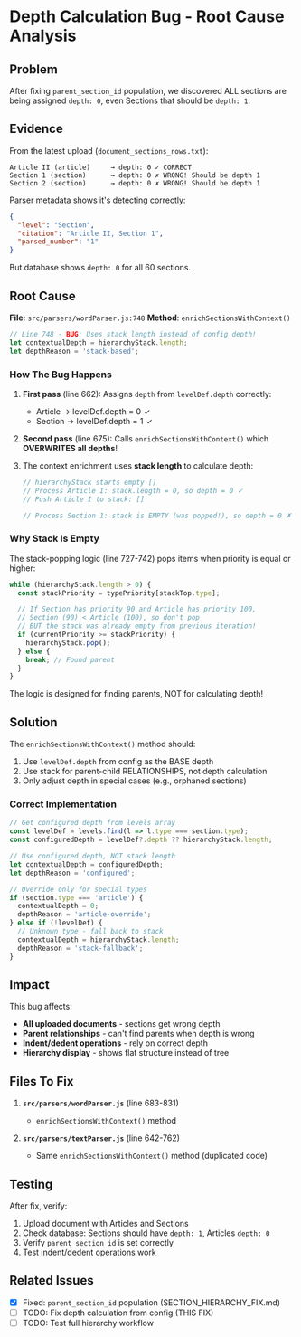# Depth Calculation Bug - Root Cause Analysis

## Problem

After fixing `parent_section_id` population, we discovered ALL sections are being assigned `depth: 0`, even Sections that should be `depth: 1`.

## Evidence

From the latest upload (`document_sections_rows.txt`):

```
Article II (article)     → depth: 0 ✓ CORRECT
Section 1 (section)      → depth: 0 ✗ WRONG! Should be depth 1
Section 2 (section)      → depth: 0 ✗ WRONG! Should be depth 1
```

Parser metadata shows it's detecting correctly:
```json
{
  "level": "Section",
  "citation": "Article II, Section 1",
  "parsed_number": "1"
}
```

But database shows `depth: 0` for all 60 sections.

## Root Cause

**File**: `src/parsers/wordParser.js:748`
**Method**: `enrichSectionsWithContext()`

```javascript
// Line 748 - BUG: Uses stack length instead of config depth!
let contextualDepth = hierarchyStack.length;
let depthReason = 'stack-based';
```

### How The Bug Happens

1. **First pass** (line 662): Assigns `depth` from `levelDef.depth` correctly:
   - Article → levelDef.depth = 0 ✓
   - Section → levelDef.depth = 1 ✓

2. **Second pass** (line 675): Calls `enrichSectionsWithContext()` which **OVERWRITES all depths**!

3. The context enrichment uses **stack length** to calculate depth:
   ```javascript
   // hierarchyStack starts empty []
   // Process Article I: stack.length = 0, so depth = 0 ✓
   // Push Article I to stack: []

   // Process Section 1: stack is EMPTY (was popped!), so depth = 0 ✗ WRONG!
   ```

### Why Stack Is Empty

The stack-popping logic (line 727-742) pops items when priority is equal or higher:

```javascript
while (hierarchyStack.length > 0) {
  const stackPriority = typePriority[stackTop.type];

  // If Section has priority 90 and Article has priority 100,
  // Section (90) < Article (100), so don't pop
  // BUT the stack was already empty from previous iteration!
  if (currentPriority >= stackPriority) {
    hierarchyStack.pop();
  } else {
    break; // Found parent
  }
}
```

The logic is designed for finding parents, NOT for calculating depth!

## Solution

The `enrichSectionsWithContext()` method should:
1. Use `levelDef.depth` from config as the BASE depth
2. Use stack for parent-child RELATIONSHIPS, not depth calculation
3. Only adjust depth in special cases (e.g., orphaned sections)

### Correct Implementation

```javascript
// Get configured depth from levels array
const levelDef = levels.find(l => l.type === section.type);
const configuredDepth = levelDef?.depth ?? hierarchyStack.length;

// Use configured depth, NOT stack length
let contextualDepth = configuredDepth;
let depthReason = 'configured';

// Override only for special types
if (section.type === 'article') {
  contextualDepth = 0;
  depthReason = 'article-override';
} else if (!levelDef) {
  // Unknown type - fall back to stack
  contextualDepth = hierarchyStack.length;
  depthReason = 'stack-fallback';
}
```

## Impact

This bug affects:
- **All uploaded documents** - sections get wrong depth
- **Parent relationships** - can't find parents when depth is wrong
- **Indent/dedent operations** - rely on correct depth
- **Hierarchy display** - shows flat structure instead of tree

## Files To Fix

1. **`src/parsers/wordParser.js`** (line 683-831)
   - `enrichSectionsWithContext()` method

2. **`src/parsers/textParser.js`** (line 642-762)
   - Same `enrichSectionsWithContext()` method (duplicated code)

## Testing

After fix, verify:
1. Upload document with Articles and Sections
2. Check database: Sections should have `depth: 1`, Articles `depth: 0`
3. Verify `parent_section_id` is set correctly
4. Test indent/dedent operations work

## Related Issues

- [x] Fixed: `parent_section_id` population (SECTION_HIERARCHY_FIX.md)
- [ ] TODO: Fix depth calculation from config (THIS FIX)
- [ ] TODO: Test full hierarchy workflow
